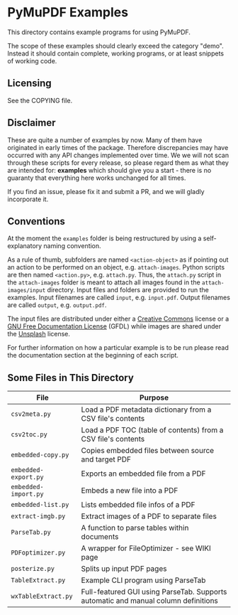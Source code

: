 # PyMuPDF Examples

This directory contains example programs for using PyMuPDF.

The scope of these examples should clearly exceed the category "demo". Instead it should contain complete, working programs, or at least snippets of working code.

## Licensing

See the COPYING file.

## Disclaimer

These are quite a number of examples by now. Many of them have originated in early times of the package. Therefore discrepancies may have occurred with any API changes implemented over time. We we will not scan through these scripts for every release, so please regard them as what they are intended for: **examples** which should give you a start - there is no guaranty that everything here works unchanged for all times.

If you find an issue, please fix it and submit a PR, and we will gladly incorporate it.

## Conventions

At the moment the `examples` folder is being restructured by using a self-explanatory naming convention.

As a rule of thumb, subfolders are named `<action-object>` as if pointing out an action to be performed on an object, e.g. `attach-images`. Python scripts are then named `<action.py>`, e.g. `attach.py`. Thus, the `attach.py` script in the `attach-images` folder is meant to attach all images found in the `attach-images/input` directory. Input files and folders are provided to run the examples. Input filenames are called `input`, e.g. `input.pdf`. Output filenames are called `output`, e.g. `output.pdf`.

The input files are distributed under either a [Creative Commons](https://creativecommons.org/licenses/) license or a [GNU Free Documentation License](https://www.gnu.org/licenses/fdl-1.3.html) (GFDL) while images are shared under the [Unsplash](https://unsplash.com/license) license.

For further information on how a particular example is to be run please read the documentation section at the beginning of each script.

## Some Files in This Directory

File | Purpose
-----| -------
`csv2meta.py` | Load a PDF metadata dictionary from a CSV file's contents
`csv2toc.py` | Load a PDF TOC (table of contents) from a CSV file's contents
`embedded-copy.py` | Copies embedded files between source and target PDF
`embedded-export.py` | Exports an embedded file from a PDF
`embedded-import.py` | Embeds a new file into a PDF
`embedded-list.py` | Lists embedded file infos of a PDF
`extract-imgb.py` | Extract images of a PDF to separate files
`ParseTab.py` | A function to parse tables within documents
`PDFoptimizer.py` | A wrapper for FileOptimizer - see WIKI page
`posterize.py` | Splits up input PDF pages
`TableExtract.py` | Example CLI program using ParseTab
`wxTableExtract.py` | Full-featured GUI using ParseTab. Supports automatic and manual column definitions
